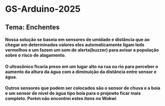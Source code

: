 # GS-Arduino-2025

## Tema: Enchentes
#### Nossa solução se baseia em sensores de umidade e distância que ao chegar em determinados valores eles automaticamente ligam leds vermelhos e um fazem um som de alerta(buzzer) para avisar a população sobre o risco de alagamento.
#### O ultrasônico ficaria preso em um lugar alto na rua ou rio para perceber o aumento da altura da água com a diminuição da distância entre sensor e água.
#### Outros sensores que podem ser colocados são o sensor de chuva e a boia e um sensor de nível de água tipo boia para o projewto ficar mais completo. Porém não encontrei estes itens no Wokwi
